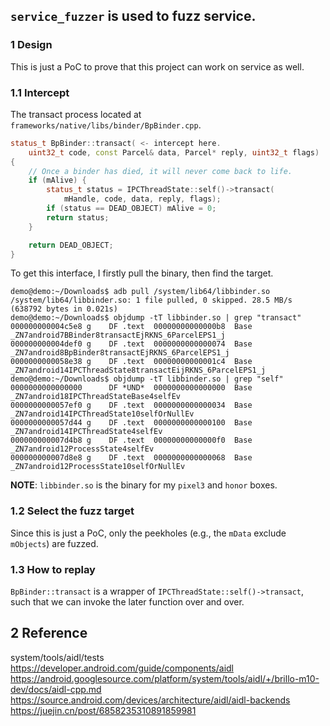 ## `service_fuzzer` is used to fuzz service.

### 1 Design
This is just a PoC to prove that this project can work on service as well.

### 1.1 Intercept

The transact process located at `frameworks/native/libs/binder/BpBinder.cpp`.

```cpp
status_t BpBinder::transact( <- intercept here.
    uint32_t code, const Parcel& data, Parcel* reply, uint32_t flags)
{
    // Once a binder has died, it will never come back to life.
    if (mAlive) {
        status_t status = IPCThreadState::self()->transact(
            mHandle, code, data, reply, flags);
        if (status == DEAD_OBJECT) mAlive = 0;
        return status;
    }

    return DEAD_OBJECT;
}
```

To get this interface, I firstly pull the binary, then find the target.
```commandline
demo@demo:~/Downloads$ adb pull /system/lib64/libbinder.so
/system/lib64/libbinder.so: 1 file pulled, 0 skipped. 28.5 MB/s (638792 bytes in 0.021s)
demo@demo:~/Downloads$ objdump -tT libbinder.so | grep "transact"
000000000004c5e8 g    DF .text	00000000000000b8  Base        _ZN7android7BBinder8transactEjRKNS_6ParcelEPS1_j
000000000004def0 g    DF .text	0000000000000074  Base        _ZN7android8BpBinder8transactEjRKNS_6ParcelEPS1_j
0000000000058e38 g    DF .text	00000000000001c4  Base        _ZN7android14IPCThreadState8transactEijRKNS_6ParcelEPS1_j
demo@demo:~/Downloads$ objdump -tT libbinder.so | grep "self"
0000000000000000      DF *UND*	0000000000000000  Base        _ZN7android18IPCThreadStateBase4selfEv
0000000000057ef0 g    DF .text	0000000000000034  Base        _ZN7android14IPCThreadState10selfOrNullEv
0000000000057d44 g    DF .text	0000000000000100  Base        _ZN7android14IPCThreadState4selfEv
000000000007d4b8 g    DF .text	00000000000000f0  Base        _ZN7android12ProcessState4selfEv
000000000007d8e8 g    DF .text	0000000000000068  Base        _ZN7android12ProcessState10selfOrNullEv
```
**NOTE**: `libbinder.so` is the binary for my `pixel3` and `honor` boxes.

### 1.2 Select the fuzz target
Since this is just a PoC, only the peekholes (e.g., the `mData` exclude `mObjects`) are fuzzed.

### 1.3 How to replay
`BpBinder::transact` is a wrapper of `IPCThreadState::self()->transact`, such that we can invoke the later function over and over. 


## 2 Reference
system/tools/aidl/tests
https://developer.android.com/guide/components/aidl
https://android.googlesource.com/platform/system/tools/aidl/+/brillo-m10-dev/docs/aidl-cpp.md
https://source.android.com/devices/architecture/aidl/aidl-backends
https://juejin.cn/post/6858235310891859981

